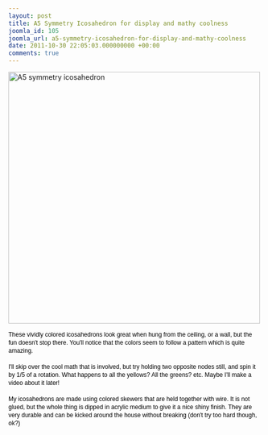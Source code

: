 ```yaml
---
layout: post
title: A5 Symmetry Icosahedron for display and mathy coolness
joomla_id: 105
joomla_url: a5-symmetry-icosahedron-for-display-and-mathy-coolness
date: 2011-10-30 22:05:03.000000000 +00:00
comments: true
---
```

<p><img src="{{ site.baseurl }}/images/images/stories/p1030620.jpg" border="0" alt="A5 symmetry icosahedron" title="A5 symmetry icosahedron" width="500/" /></p>
<p><span style="color: #000000; font-family: Arial, Helvetica, sans-serif; font-size: 12px; line-height: 16px;">These vividly colored icosahedrons look great when hung from the ceiling, or a wall, but the fun doesn't stop there. You'll notice that the colors seem to follow a pattern which is quite amazing. <br style="padding: 0px; margin: 0px;" /><br style="padding: 0px; margin: 0px;" />I'll skip over the cool math that is involved, but try holding two opposite nodes still, and spin it by 1/5 of a rotation. What happens to all the yellows? All the greens? etc. Maybe I'll make a video about it later!<br style="padding: 0px; margin: 0px;" /><br style="padding: 0px; margin: 0px;" />My icosahedrons are made using colored skewers that are held together with wire. It is not glued, but the whole thing is dipped in acrylic medium to give it a nice shiny finish. They are very durable and can be kicked around the house without breaking (don't try too hard though, ok?)</span></p>
